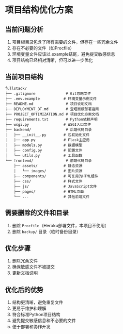# 项目结构优化方案

## 当前问题分析

1. 项目根目录包含了所有需要的文件，但存在一些冗余文件
2. 存在不必要的文件（如Procfile）
3. 环境变量文件应该以.example结尾，避免提交敏感信息
4. 项目结构已经相对清晰，但可以进一步优化

## 当前项目结构

```
fullstack/
├── .gitignore              # Git忽略文件
├── .env.example           # 环境变量示例文件
├── README.md               # 项目说明文档
├── DEPLOYMENT_BT.md        # 宝塔面板部署指南
├── PROJECT_OPTIMIZATION.md # 项目优化方案文档
├── requirements.txt        # Python依赖声明
├── wsgi.py                # WSGI入口文件
├── backend/                # 后端代码目录
│   ├── __init__.py        # 包初始化文件
│   ├── app.py             # Flask主应用
│   ├── models.py          # 数据模型
│   ├── config.py          # 配置文件
│   └── utils.py           # 工具函数
└── frontend/               # 前端代码目录
    ├── assets/            # 静态资源
    │   └── images/        # 图片资源
    ├── components/        # 可复用的HTML组件
    ├── css/               # 样式文件
    ├── js/                # JavaScript文件
    ├── pages/             # HTML页面
    └── ...                # 其他前端文件
```

## 需要删除的文件和目录

1. 删除 `Procfile`（Heroku部署文件，本项目不使用）
2. 删除 `backup/` 目录（临时备份目录）

## 优化步骤

1. 删除冗余文件
2. 确保敏感文件不被提交
3. 更新文档说明

## 优化后的优势

1. 结构更清晰，避免重复文件
2. 更易于维护和理解
3. 符合标准Python项目结构
4. 避免提交敏感信息和不必要的文件
5. 便于部署和协作开发